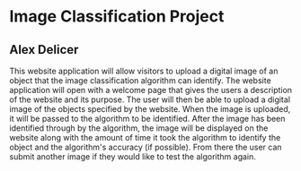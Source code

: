 # Image Classification Project

## Alex Delicer

This website application will allow visitors to upload a digital image of an object that the image classification algorithm can identify. The website application will open with a welcome page that gives the users a description of the website and its purpose. The user will then be able to upload a digital image of the objects specified by the website. When the image is uploaded, it will be passed to the algorithm to be identified. After the image has been identified through by the algorithm, the image will be displayed on the website along with the amount of time it took the algorithm to identify the object and the algorithm's accuracy (if possible). From there the user can submit another image if they would like to test the algorithm again. 